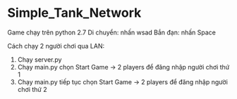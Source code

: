 # Simple_Tank_Network
Game chạy trên python 2.7
Di chuyển: nhấn wsad
Bắn đạn: nhấn Space

Cách chạy 2 người chơi qua LAN:
1. Chạy server.py
2. Chạy main.py chọn Start Game -> 2 players để đăng nhập người chơi thứ 1 
3. Chạy main.py tiếp tục chọn Start Game -> 2 players để đăng nhập người chơi thứ 2 
